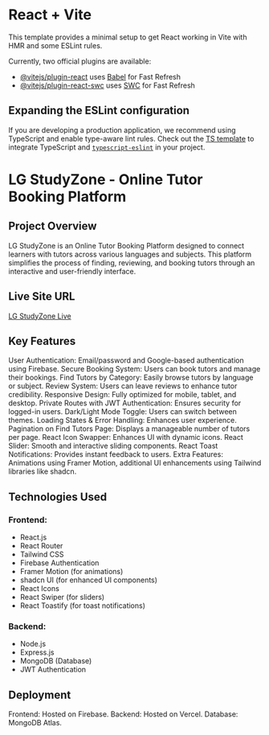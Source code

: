 # React + Vite

This template provides a minimal setup to get React working in Vite with HMR and some ESLint rules.

Currently, two official plugins are available:

- [@vitejs/plugin-react](https://github.com/vitejs/vite-plugin-react/blob/main/packages/plugin-react/README.md) uses [Babel](https://babeljs.io/) for Fast Refresh
- [@vitejs/plugin-react-swc](https://github.com/vitejs/vite-plugin-react-swc) uses [SWC](https://swc.rs/) for Fast Refresh

## Expanding the ESLint configuration

If you are developing a production application, we recommend using TypeScript and enable type-aware lint rules. Check out the [TS template](https://github.com/vitejs/vite/tree/main/packages/create-vite/template-react-ts) to integrate TypeScript and [`typescript-eslint`](https://typescript-eslint.io) in your project.


# LG StudyZone - Online Tutor Booking Platform

## Project Overview
LG StudyZone is an Online Tutor Booking Platform designed to connect learners with tutors across various languages and subjects. This platform simplifies the process of finding, reviewing, and booking tutors through an interactive and user-friendly interface.

## Live Site URL
[LG StudyZone Live](https://learn-language-45564.firebaseapp.com/login)

## Key Features
User Authentication: Email/password and Google-based authentication using Firebase.
Secure Booking System: Users can book tutors and manage their bookings.
Find Tutors by Category: Easily browse tutors by language or subject.
Review System: Users can leave reviews to enhance tutor credibility.
Responsive Design: Fully optimized for mobile, tablet, and desktop.
Private Routes with JWT Authentication: Ensures security for logged-in users.
Dark/Light Mode Toggle: Users can switch between themes.
Loading States & Error Handling: Enhances user experience.
Pagination on Find Tutors Page: Displays a manageable number of tutors per page.
React Icon Swapper: Enhances UI with dynamic icons.
React Slider: Smooth and interactive sliding components.
React Toast Notifications: Provides instant feedback to users.
Extra Features: Animations using Framer Motion, additional UI enhancements using Tailwind libraries like shadcn.

## Technologies Used
### Frontend:
- React.js
- React Router
- Tailwind CSS
- Firebase Authentication
- Framer Motion (for animations)
- shadcn UI (for enhanced UI components)
- React Icons
- React Swiper (for sliders)
- React Toastify (for toast notifications)

### Backend:
- Node.js
- Express.js
- MongoDB (Database)
- JWT Authentication


## Deployment
Frontend: Hosted on Firebase.
Backend: Hosted on Vercel.
Database: MongoDB Atlas.




